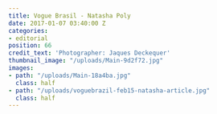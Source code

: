 ```yaml
---
title: Vogue Brasil - Natasha Poly
date: 2017-01-07 03:40:00 Z
categories:
- editorial
position: 66
credit_text: 'Photographer: Jaques Deckequer'
thumbnail_image: "/uploads/Main-9d2f72.jpg"
images:
- path: "/uploads/Main-18a4ba.jpg"
  class: half
- path: "/uploads/voguebrazil-feb15-natasha-article.jpg"
  class: half
---
```


